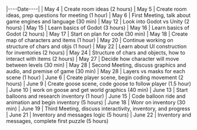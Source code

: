 |----Date----|
|  May 4     | Create room ideas (2 hours)
|  May 5     | Create room ideas, prep questions for meeting (1 hour)
|  May 6     | First Meeting, talk about game engines and language (30 min)
|  May 12    | Look into Godot vs Unity (2 hours)
|  May 15    | Learn basics of Godot (3 hours)
|  May 16    | Learn basics of Godot (2 hours)
|  May 17    | Start on plan for code (30 min)
|  May 18    | Create map of characters and items (1 hour)
|  May 20    | Continue working on structure of chars and objs (1 hour)
|  May 22    | Learn about UI construction for inventories (2 hours)
|  May 24    | Structure of chars and objects, how to interact with items (2 hours)
|  May 27    | Decide how character will move between levels (30 min)
|  May 28    | Second Meeting, discuss graphics and audio, and premise of game (30 min)
|  May 28    | Layers vs masks for each scene (1 hour)
|  June 6    | Create player scene, begin coding movement (2 hours)
|  June 9    | Create goose scene, code goose to follow player (1.5 hour)
|  June 10   | work on goose and get world graphics (40 min)
|  June 13   | Start balloons and research inventory (1 hour)
|  June 15   | Code balloon ride and animation and begin inventory (5 hours)
|  June 18   | Wonr on inventory (30 min)
|  June 19   | Third Meeting, discuss interactivity, inventory, and progress
|  June 21   | Inventory and messages logic (5 hours)
|  June 22   | Inventory and messages, complete first puzzle (5 hours)
